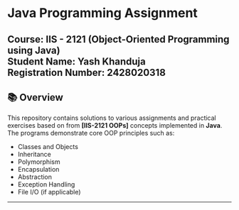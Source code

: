 # Java Programming Assignment

**Course:** IIS - 2121 (Object-Oriented Programming using Java)  
**Student Name:** Yash Khanduja  
**Registration Number:** 2428020318  
----------------------------------
## 📚 Overview
This repository contains solutions to various assignments and practical exercises based on from **[IIS-2121 OOPs]** concepts implemented in **Java**. The programs demonstrate core OOP principles such as:

- Classes and Objects  
- Inheritance  
- Polymorphism  
- Encapsulation  
- Abstraction  
- Exception Handling  
- File I/O (if applicable)
-------------------------------
